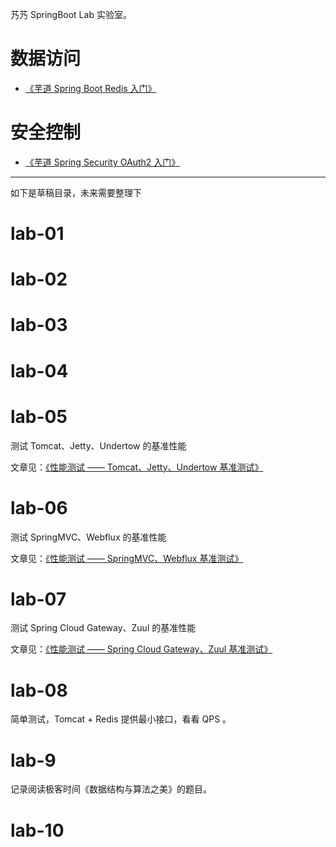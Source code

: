 艿艿 SpringBoot Lab 实验室。


# 数据访问

* [《芋道 Spring Boot Redis 入门》](http://www.iocoder.cn/Performance-Testing/Redis-benchmark/?github)

# 安全控制

* [《芋道 Spring Security OAuth2 入门》](http://www.iocoder.cn/Spring-Security/OAuth2-learning/?github)

---------

如下是草稿目录，未来需要整理下

# lab-01

# lab-02

# lab-03

# lab-04

# lab-05

测试 Tomcat、Jetty、Undertow 的基准性能

文章见：[《性能测试 —— Tomcat、Jetty、Undertow 基准测试》](http://www.iocoder.cn/Performance-Testing/Tomcat-Jetty-Undertow-benchmark/)

# lab-06

测试 SpringMVC、Webflux 的基准性能

文章见：[《性能测试 —— SpringMVC、Webflux 基准测试》](http://www.iocoder.cn/Performance-Testing/SpringMVC-Webflux-benchmark/)

# lab-07

测试 Spring Cloud Gateway、Zuul 的基准性能

文章见：[《性能测试 —— Spring Cloud Gateway、Zuul 基准测试》](http://www.iocoder.cn/Performance-Testing/SpringMVC-Webflux-benchmark/)

# lab-08

简单测试，Tomcat + Redis 提供最小接口，看看 QPS 。

# lab-9

记录阅读极客时间《数据结构与算法之美》的题目。

# lab-10



